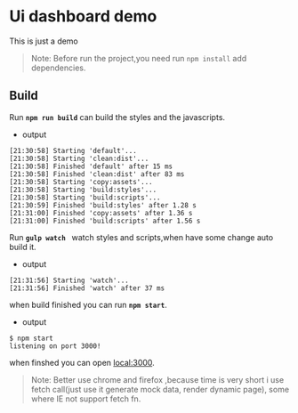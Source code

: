 # Ui dashboard demo
This is just a demo

> Note: Before run the project,you need run ``` npm install ``` add dependencies.

## Build 

Run  **``` npm run build ```** can build the styles and the javascripts.
- output
```
[21:30:58] Starting 'default'...
[21:30:58] Starting 'clean:dist'...
[21:30:58] Finished 'default' after 15 ms
[21:30:58] Finished 'clean:dist' after 83 ms
[21:30:58] Starting 'copy:assets'...
[21:30:58] Starting 'build:styles'...
[21:30:58] Starting 'build:scripts'...
[21:30:59] Finished 'build:styles' after 1.28 s
[21:31:00] Finished 'copy:assets' after 1.36 s
[21:31:00] Finished 'build:scripts' after 1.56 s
```


Run **```gulp watch ```** watch styles and scripts,when have some change auto build it.

- output
```
[21:31:56] Starting 'watch'...
[21:31:56] Finished 'watch' after 37 ms
```


when build finished you can run **```npm start```**.

- output

```
$ npm start
listening on port 3000!
```
when finshed you can open [local:3000](http://localhost:3000/).


> Note: Better use chrome and firefox ,because time is very short i use fetch call(just use it generate mock data, render dynamic page), some where IE not support fetch fn.
